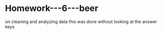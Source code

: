 # Homework---6---beer
on cleaning and analyzing data
this was done without looking at the answer keys
